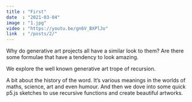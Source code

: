 ```yaml
---
title : "First"
date  : "2021-03-04"
image : "1.jpg"
video : "https://youtu.be/gn6V_BXPlJo"
link  : "/posts/2/"
---
```


Why do generative art projects all have a similar look to them? Are there some formulae that have a tendency to look amazing. 

We explore the well known generative art trope of recursion. 

A bit about the history of the word. It’s various meanings in the worlds of maths, science, art and even humour. And then we dove into some quick p5.js sketches to use recursive functions and create beautiful artworks.  



